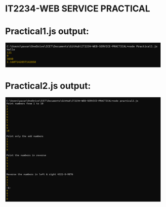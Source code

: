 # IT2234-WEB SERVICE PRACTICAL

# Practical1.js output:

<img src="img\practical1output.png">


# Practical2.js output:

<img src="img\practical2output.png">
